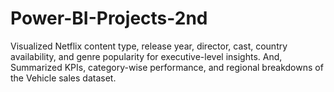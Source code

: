 # Power-BI-Projects-2nd
Visualized Netflix content type, release year, director, cast, country availability, and genre popularity for executive-level insights. And, Summarized KPIs, category-wise performance, and regional breakdowns of the Vehicle sales dataset.
